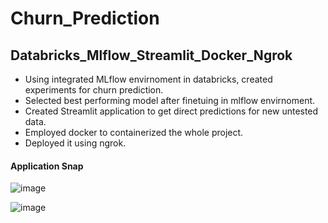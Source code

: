 # Churn_Prediction

## Databricks_Mlflow_Streamlit_Docker_Ngrok ##

- Using integrated MLflow envirnoment in databricks, created experiments for churn prediction.
- Selected best performing model after finetuing in mlflow envirnoment.
- Created Streamlit application to get direct predictions for new untested data.
- Employed docker to containerized the whole project.
- Deployed it using ngrok.

#### Application Snap
![image](https://github.com/zapod838/Churn_Prediction/assets/45763055/04b7b84f-cbca-49a1-953a-fec1875dd902)

![image](https://github.com/zapod838/Churn_Prediction/assets/45763055/594728e0-a7cc-49ed-9c42-3cf4d6c3b78d)


